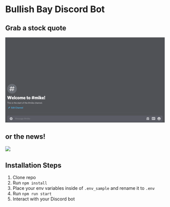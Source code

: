 # Bullish Bay Discord Bot

## Grab a stock quote
![](docs/quote.gif)

## or the news!
![](docs/news.gif)

## Installation Steps
1. Clone repo
2. Run `npm install`
3. Place your env variables inside of `.env_sample` and rename it to `.env`
3. Run `npm run start`
4. Interact with your Discord bot

